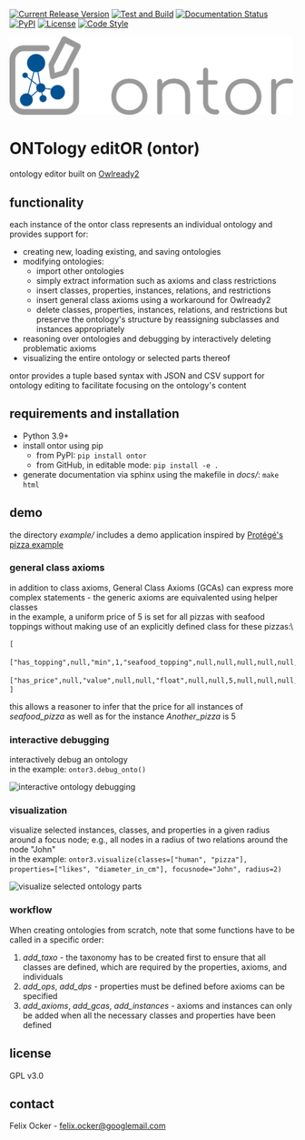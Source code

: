 [![Current Release Version](https://img.shields.io/github/v/release/felixocker/ontor?logo=github)](https://github.com/felixocker/ontor/releases/)
[![Test and Build](https://img.shields.io/github/actions/workflow/status/felixocker/ontor/publish-to-testpypi.yml?branch=main&logo=github)](https://github.com/felixocker/ontor/actions/workflows/publish-to-testpypi.yml)
[![Documentation Status](https://readthedocs.org/projects/felixocker-ontor/badge/?version=latest)](https://felixocker-ontor.readthedocs.io/en/latest/?badge=latest)
[![PyPI](https://img.shields.io/pypi/v/ontor)](https://pypi.org/project/ontor/)
[![License](https://img.shields.io/badge/license-GPLv3-blue)](https://www.gnu.org/licenses/gpl-3.0.html)
[![Code Style](https://img.shields.io/badge/code%20style-black-000000.svg)](https://github.com/psf/black)

<img src="https://github.com/felixocker/ontor/raw/main/docs/ontor-logo.svg" alt="ontor logo" width="500"/>

# ONTology editOR (ontor)
ontology editor built on [Owlready2](https://pypi.org/project/Owlready2/)

## functionality
each instance of the ontor class represents an individual ontology and provides support for:
* creating new, loading existing, and saving ontologies
* modifying ontologies:
  * import other ontologies
  * simply extract information such as axioms and class restrictions
  * insert classes, properties, instances, relations, and restrictions
  * insert general class axioms using a workaround for Owlready2
  * delete classes, properties, instances, relations, and restrictions but preserve the ontology's structure by reassigning subclasses and instances appropriately
* reasoning over ontologies and debugging by interactively deleting problematic axioms
* visualizing the entire ontology or selected parts thereof

ontor provides a tuple based syntax with JSON and CSV support for ontology editing to facilitate focusing on the ontology's content

## requirements and installation
* Python 3.9+
* install ontor using pip
  * from PyPI: ```pip install ontor```
  * from GitHub, in editable mode: ```pip install -e .```
* generate documentation via sphinx using the makefile in *docs/*: ```make html```

## demo

the directory *example/* includes a demo application inspired by [Protégé's pizza example](https://protegewiki.stanford.edu/wiki/Protege4Pizzas10Minutes)

### general class axioms
in addition to class axioms, General Class Axioms (GCAs) can express more complex statements - the generic axioms are equivalented using helper classes\
in the example, a uniform price of 5 is set for all pizzas with seafood toppings without making use of an explicitly defined class for these pizzas:\
```
[
  ["has_topping",null,"min",1,"seafood_topping",null,null,null,null,null,null,null,true],
  ["has_price",null,"value",null,null,"float",null,null,5,null,null,null,true]
]
```
this allows a reasoner to infer that the price for all instances of *seafood_pizza* as well as for the  instance *Another_pizza* is 5

### interactive debugging
interactively debug an ontology\
in the example: ```ontor3.debug_onto()```

<img src="https://github.com/felixocker/ontor/raw/main/docs/debug.gif" alt="interactive ontology debugging" width="500"/>

### visualization
visualize selected instances, classes, and properties in a given radius around a focus node; e.g., all nodes in a radius of two relations around the node "John"\
in the example: ```ontor3.visualize(classes=["human", "pizza"], properties=["likes", "diameter_in_cm"], focusnode="John", radius=2)```

<img src="https://github.com/felixocker/ontor/raw/main/docs/visualize.png" alt="visualize selected ontology parts" width="500"/>

### workflow

When creating ontologies from scratch, note that some functions have to be called in a specific order:
1. *add_taxo* - the taxonomy has to be created first to ensure that all classes are defined, which are required by the properties, axioms, and individuals
2. *add_ops*, *add_dps* - properties must be defined before axioms can be specified
3. *add_axioms*, *add_gcas*, *add_instances* - axioms and instances can only be added when all the necessary classes and properties have been defined

## license
GPL v3.0

## contact
Felix Ocker - [felix.ocker@googlemail.com](mailto:felix.ocker@googlemail.com)
